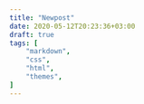 ```yaml
---
title: "Newpost"
date: 2020-05-12T20:23:36+03:00
draft: true
tags: [
    "markdown",
    "css",
    "html",
    "themes",
]
---
```


